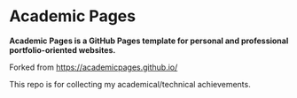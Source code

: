 # Academic Pages
**Academic Pages is a GitHub Pages template for personal and professional portfolio-oriented websites.**

Forked from https://academicpages.github.io/

This repo is for collecting my academical/technical achievements.
